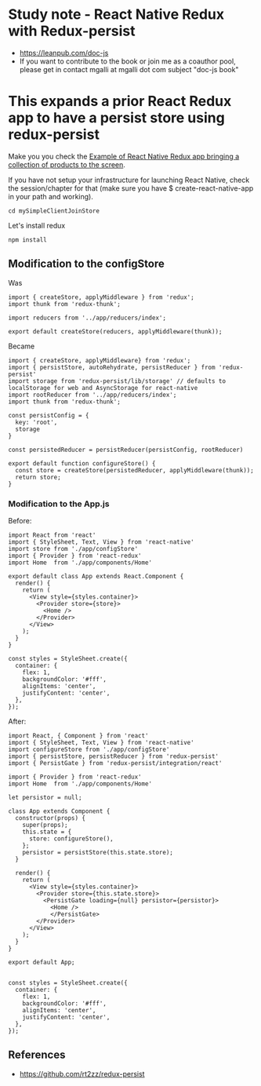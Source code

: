 # Study note - React Native Redux with Redux-persist

* https://leanpub.com/doc-js
* If you want to contribute to the book or join me as a coauthor pool, please get in contact mgalli at mgalli dot com subject "doc-js book"

# This expands a prior React Redux app to have a persist store using redux-persist

Make you you check the [Example of React Native Redux app bringing a collection of products to the screen](https://github.com/taboca/doc-js-example-react-native-redux-join-jogic-store).

If you have not setup your infrastructure for launching React Native, check the session/chapter for that (make sure you have $ create-react-native-app in your path and working).


```
cd mySimpleClientJoinStore
```

Let's install redux
```
npm install
```

## Modification to the configStore

Was
```
import { createStore, applyMiddleware } from 'redux';
import thunk from 'redux-thunk';

import reducers from '../app/reducers/index';

export default createStore(reducers, applyMiddleware(thunk));
```

Became

```
import { createStore, applyMiddleware} from 'redux';
import { persistStore, autoRehydrate, persistReducer } from 'redux-persist'
import storage from 'redux-persist/lib/storage' // defaults to localStorage for web and AsyncStorage for react-native
import rootReducer from '../app/reducers/index';
import thunk from 'redux-thunk';

const persistConfig = {
  key: 'root',
  storage
}

const persistedReducer = persistReducer(persistConfig, rootReducer)

export default function configureStore() {
  const store = createStore(persistedReducer, applyMiddleware(thunk));
  return store;
}
```

### Modification to the App.js

Before:
```
import React from 'react'
import { StyleSheet, Text, View } from 'react-native'
import store from './app/configStore'
import { Provider } from 'react-redux'
import Home  from './app/components/Home'

export default class App extends React.Component {
  render() {
    return (
      <View style={styles.container}>
        <Provider store={store}>
          <Home />
        </Provider>
      </View>
    );
  }
}

const styles = StyleSheet.create({
  container: {
    flex: 1,
    backgroundColor: '#fff',
    alignItems: 'center',
    justifyContent: 'center',
  },
});

```

After:

```
import React, { Component } from 'react'
import { StyleSheet, Text, View } from 'react-native'
import configureStore from './app/configStore'
import { persistStore, persistReducer } from 'redux-persist'
import { PersistGate } from 'redux-persist/integration/react'

import { Provider } from 'react-redux'
import Home  from './app/components/Home'

let persistor = null;

class App extends Component {
  constructor(props) {
    super(props);
    this.state = {
      store: configureStore(),
    };
    persistor = persistStore(this.state.store);
  }

  render() {
    return (
      <View style={styles.container}>
        <Provider store={this.state.store}>
          <PersistGate loading={null} persistor={persistor}>
            <Home />
            </PersistGate>
        </Provider>
      </View>
    );
  }
}

export default App;


const styles = StyleSheet.create({
  container: {
    flex: 1,
    backgroundColor: '#fff',
    alignItems: 'center',
    justifyContent: 'center',
  },
});

```

## References

* https://github.com/rt2zz/redux-persist
